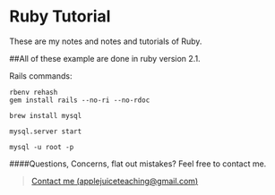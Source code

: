 Ruby Tutorial
================

These are my notes and notes and tutorials of Ruby.


##All of these example are done in ruby version 2.1.



Rails commands:
```
rbenv rehash
gem install rails --no-ri --no-rdoc

brew install mysql

mysql.server start

mysql -u root -p
```



####Questions, Concerns, flat out mistakes?  Feel free to contact me.

> [Contact me (applejuiceteaching@gmail.com)](mailto:applejuiceteaching@gmail.com)